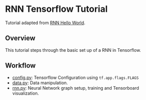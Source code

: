 # RNN Tensorflow Tutorial

Tutorial adapted from [RNN Hello World](https://medium.com/@erikhallstrm/hello-world-rnn-83cd7105b767).

## Overview

This tutorial steps through the basic set up of a RNN in Tensorflow.

## Workflow

- [config.py](config.py): Tensorflow Configuration using `tf.app.flags.FLAGS`
- [data.py](data.py): Data manipulation.
- [rnn.py](rnn.py): Neural Network graph setup, training and Tensorboard visualization.


